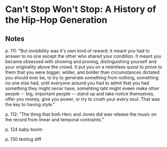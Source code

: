 # Can't Stop Won't Stop: A History of the Hip-Hop Generation

## Notes
p. 111: "But invisibility was it's own kind of reward; it meant you had to answer to no one except the other who shared your condition. It meant you became obsessed with showing and proving, distinguishing yourself and your originality above the crowd. It put you on a relentless quest to prove to them that you were bigger, wilder, and bolder than circumstances dictated you should ever be, to try to generate something from nothing, something no one else had, until everyone around you had to admit that you had something they might necer have, somehting taht might eveen make other people -- big, important people -- stand up and take notice themselves, offer you money, give you power, or try to crush your every soul. That was the key to having style."

p. 112: "The thing that both Herc and Jones did was release the music on the record from linear and temporal contraints."

p. 124 baby boom 

p. 130 testing diff
